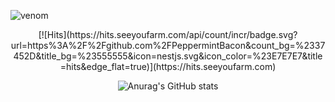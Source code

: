 ![venom](https://capsule-render.vercel.app/api?type=venom&height=200&color=gradient&text=PeppermintBacon&fontAlignY=37&textBg=false&fontColor=81F7BE)




<div align=center>
[![Hits](https://hits.seeyoufarm.com/api/count/incr/badge.svg?url=https%3A%2F%2Fgithub.com%2FPeppermintBacon&count_bg=%2337452D&title_bg=%23555555&icon=nestjs.svg&icon_color=%23E7E7E7&title=hits&edge_flat=true)](https://hits.seeyoufarm.com)


![Anurag's GitHub stats](https://github-readme-stats.vercel.app/api?username=PapperminBacon&show_icons=true&theme=radical)
</div>
